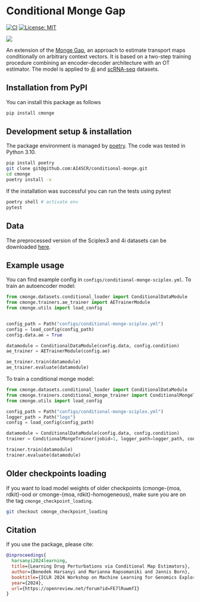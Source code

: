 # Conditional Monge Gap

[![CI](https://github.com/AI4SCR/conditional-monge/actions/workflows/ci.yml/badge.svg)](https://github.com/AI4SCR/conditional-monge/actions/workflows/ci.yml)
[![License: MIT](https://img.shields.io/badge/License-MIT-yellow.svg)](https://opensource.org/licenses/MIT)

![](assets/overview.jpg)

An extension of the [Monge Gap](https://proceedings.mlr.press/v202/uscidda23a.html), an approach to estimate transport maps conditionally on arbitrary context vectors. It is based on a two-step training procedure combining an encoder-decoder architecture with an OT estimator. The model is applied to [4i](https://pubmed.ncbi.nlm.nih.gov/30072512/) and [scRNA-seq](https://www.ncbi.nlm.nih.gov/pmc/articles/PMC7289078/) datasets.

## Installation from PyPI

You can install this package as follows
```sh
pip install cmonge
```

## Development setup & installation
The package environment is managed by [poetry](https://python-poetry.org/docs/managing-environments/). 
The code was tested in Python 3.10.
```sh
pip install poetry
git clone git@github.com:AI4SCR/conditional-monge.git
cd cmonge
poetry install -v
```

If the installation was successful you can run the tests using pytest
```sh
poetry shell # activate env
pytest
```

## Data

The preprocessed version of the Sciplex3 and 4i datasets can be downloaded [here](https://www.research-collection.ethz.ch/handle/20.500.11850/609681).


## Example usage

You can find example config in `configs/conditional-monge-sciplex.yml`.
To train an autoencoder model:
```py
from cmonge.datasets.conditional_loader import ConditionalDataModule
from cmonge.trainers.ae_trainer import AETrainerModule
from cmonge.utils import load_config


config_path = Path("configs/conditional-monge-sciplex.yml")
config = load_config(config_path)
config.data.ae = True

datamodule = ConditionalDataModule(config.data, config.condition)
ae_trainer = AETrainerModule(config.ae)

ae_trainer.train(datamodule)
ae_trainer.evaluate(datamodule)
```

To train a conditional monge model:

```py
from cmonge.datasets.conditional_loader import ConditionalDataModule
from cmonge.trainers.conditional_monge_trainer import ConditionalMongeTrainer
from cmonge.utils import load_config

config_path = Path("configs/conditional-monge-sciplex.yml")
logger_path = Path("logs")
config = load_config(config_path)

datamodule = ConditionalDataModule(config.data, config.condition)
trainer = ConditionalMongeTrainer(jobid=1, logger_path=logger_path, config=config.model, datamodule=datamodule)

trainer.train(datamodule)
trainer.evaluate(datamodule)
```

## Older checkpoints loading
If you want to load model weights of older checkpoints (cmonge-{moa, rdkit}-ood or cmonge-{moa, rdkit}-homogeneous), make sure you are on the tag `cmonge_checkpoint_loading`.

```sh
git checkout cmonge_checkpoint_loading
```

## Citation
If you use the package, please cite:
```bib
@inproceedings{
  harsanyi2024learning,
  title={Learning Drug Perturbations via Conditional Map Estimators},
  author={Benedek Harsanyi and Marianna Rapsomaniki and Jannis Born},
  booktitle={ICLR 2024 Workshop on Machine Learning for Genomics Explorations},
  year={2024},
  url={https://openreview.net/forum?id=FE7lRuwmfI}
}
```
